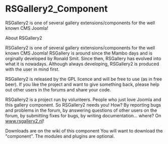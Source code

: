 # RSGallery2_Component
RSGallery2 is one of several gallery extensions/components for the well known CMS Joomla! 

About RSGallery2

RSGallery2 is one of several gallery extensions/components for the well known CMS Joomla! RSGallery is around since the Mambo days and is orginally developed by Ronald Smit. Since then, RSGallery has evolved into what it is nowadays. Although always developing, RSGallery2 is produced with the user in mind first.

RSGallery2 is released by the GPL licence and will be free to use (as in free beer). If you like the project and want to give something back, please help out other users in the forums and share your code.

RSGallery2 is a project run by volunteers. People who just love Joomla and this gallery component. So RSGallery2 needs you! How? By reporting bugs and problems in the forum, by answering questions of other users on the forum, by submitting fixes for bugs, by writing documentation... where? On www.rsgallery2.nl!

Downloads are on the wiki of this component
You will want to download the "component". The modules and plugins are optional.

